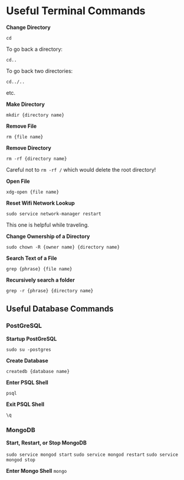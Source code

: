 # Useful Terminal Commands

**Change Directory**

`cd`

To go back a directory:

`cd..`

To go back two directories:

`cd../..`

etc.

**Make Directory**

`mkdir {directory name}`

**Remove File**

`rm {file name}`

**Remove Directory**

`rm -rf {directory name}`

Careful not to `rm -rf /` which would delete the root directory!

**Open File**

`xdg-open {file name}`

**Reset Wifi Network Lookup**

`sudo service network-manager restart`

This one is helpful while traveling.

**Change Ownership of a Directory**

`sudo chown -R {owner name} {directory name}`

**Search Text of a File**

`grep {phrase} {file name}`

**Recursively search a folder**

`grep -r {phrase} {directory name}`

## Useful Database Commands

### PostGreSQL

**Startup PostGreSQL**

`sudo su -postgres`

**Create Database**

`createdb {database name}`

**Enter PSQL Shell**

`psql`

**Exit PSQL Shell**

`\q`

### MongoDB

**Start, Restart, or Stop MongoDB**

`sudo service mongod start`
`sudo service mongod restart`
`sudo service mongod stop`

**Enter Mongo Shell**
`mongo`
